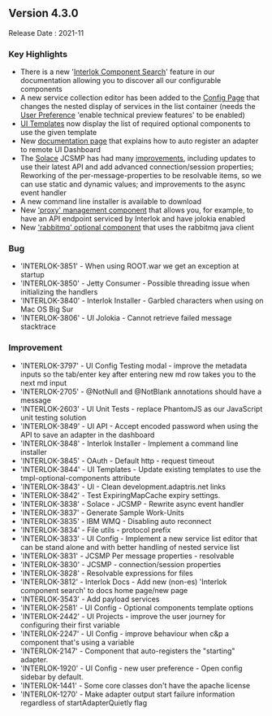 ## Version 4.3.0 ##

Release Date : 2021-11

### Key Highlights

- There is a new '[Interlok Component Search](https://interlok.adaptris.net/interlok-docs/#/pages/overview/adapter-component-search)' feature in our documentation allowing you to discover all our configurable components
- A new service collection editor has been added to the [Config Page](https://interlok.adaptris.net/interlok-docs/#/pages/ui/ui-config-screens?id=navigating-the-config-page) that changes the nested display of services in the list container (needs the [User Preference](https://interlok.adaptris.net/interlok-docs/#/pages/ui/ui-user-preferences?id=global-preferences) 'enable technical preview features' to be enabled)
- [UI Templates](https://interlok.adaptris.net/interlok-docs/#/pages/ui/ui-templates) now display the list of required optional components to use the given template
- New [documentation page](https://interlok.adaptris.net/interlok-docs/#/pages/ui/ui-auto-register-to-remote) that explains how to auto register an adapter to remote UI Dashboard
- The [Solace](https://github.com/adaptris/interlok-solace) JCSMP has had many [improvements](https://github.com/adaptris/interlok-solace/pull/24), including updates to use their latest API and add advanced connection/session properties; Reworking of the per-message-properties to be resolvable items, so we can use static and dynamic values; and improvements to the async event handler
- A new command line installer is available to download
- New ['proxy' management component](https://github.com/adaptris/interlok-workflow-rest-services/tree/develop/interlok-proxy) that allows you, for example, to have an API endpoint serviced by Interlok and have jolokia enabled
- New ['rabbitmq' optional component](https://github.com/adaptris/interlok-amqp/tree/develop/interlok-rabbitmq) that uses the rabbitmq java client

### Bug

- 'INTERLOK-3851' - When using ROOT.war we get an exception at startup
- 'INTERLOK-3850' -  Jetty Consumer - Possible threading issue when initializing the handlers
- 'INTERLOK-3840' -  Interlok Installer - Garbled characters when using on Mac OS Big Sur
- 'INTERLOK-3806' -  UI Jolokia - Cannot retrieve failed message stacktrace

### Improvement

- 'INTERLOK-3797' -  UI Config Testing modal - improve the metadata inputs so the tab/enter key after entering new md row takes you to the next md input
- 'INTERLOK-2705' -  @NotNull and @NotBlank annotations should have a message
- 'INTERLOK-2603' -  UI Unit Tests - replace PhantomJS as our JavaScript unit testing solution
- 'INTERLOK-3849' -  UI API - Accept encoded password when using the API to save an adapter in the dashboard
- 'INTERLOK-3848' -  Interlok Installer - Implement a command line installer
- 'INTERLOK-3845' -  OAuth - Default http - request timeout
- 'INTERLOK-3844' -  UI Templates - Update existing templates to use the tmpl-optional-components attribute
- 'INTERLOK-3843' -  UI - Clean development.adaptris.net links
- 'INTERLOK-3842' -  Test ExpiringMapCache expiry settings.
- 'INTERLOK-3838' -  Solace - JCSMP - Rewrite async event handler
- 'INTERLOK-3837' -  Generate Sample Work-Units
- 'INTERLOK-3835' -  IBM WMQ - Disabling auto reconnect
- 'INTERLOK-3834' -  File utils - protocol prefix
- 'INTERLOK-3833' -  UI Config - Implement a new service list editor that can be stand alone and with better handling of nested service list
- 'INTERLOK-3831' -  JCSMP Per message properties - resolvable
- 'INTERLOK-3830' -  JCSMP - connection/session properties
- 'INTERLOK-3828' -  Resolvable expressions for files
- 'INTERLOK-3812' -  Interlok Docs - Add new (non-es) 'Interlok component search' to docs home page/new page
- 'INTERLOK-3543' -  Add payload services
- 'INTERLOK-2581' -  UI Config - Optional components template options
- 'INTERLOK-2442' -  UI Projects - improve the user journey for configuring their first variable
- 'INTERLOK-2247' -  UI Config - improve behaviour when c&p a component that's using a variable
- 'INTERLOK-2147' -  Component that auto-registers the "starting" adapter.
- 'INTERLOK-1920' -  UI Config - new user preference - Open config sidebar by default.
- 'INTERLOK-1441' -  Some core classes don't have the apache license
- 'INTERLOK-1270' -  Make adapter output start failure information regardless of startAdapterQuietly flag

